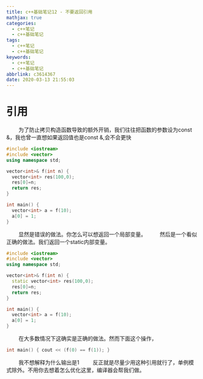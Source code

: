 ```yaml
---
title: c++基础笔记12 - 不要返回引用
mathjax: true
categories:
  - c++笔记
  - c++基础笔记
tags:
  - c++笔记
  - c++基础笔记
keywords:
  - c++笔记
  - c++基础笔记
abbrlink: c3614367
date: 2020-03-13 21:55:03
---
```


# 引用
&emsp;&emsp; 为了防止拷贝构造函数导致的额外开销，我们往往把函数的参数设为const &，我也曾一直想如果返回值也是const &,会不会更快
```cpp
#include <iostream>
#include <vector>
using namespace std;

vector<int>& f(int n) { 
  vector<int> res(100,0);
  res[0]=n;
  return res;
}

int main() {
  vector<int> a = f(10);
  a[0] = 1;
}
```
<!---more-->
&emsp;&emsp; 显然是错误的做法。你怎么可以想返回一个局部变量。
&emsp;&emsp; 然后是一个看似正确的做法。我们返回一个static内部变量。
```cpp
#include <iostream>
#include <vector>
using namespace std;

vector<int>& f(int n) { 
  static vector<int> res(100,0);
  res[0]=n;
  return res;
}

int main() {
  vector<int> a = f(10);
  a[0] = 1;
}
```
&emsp;&emsp; 在大多数情况下这确实是正确的做法。然而下面这个操作，
```cpp
int main() { cout << (f(0) == f(1)); }
```
&emsp;&emsp; 我不想解释为什么输出是1
&emsp;&emsp; 反正就是尽量少用这种引用就行了，单例模式除外。不用你去想着怎么优化这里，编译器会帮我们做。
